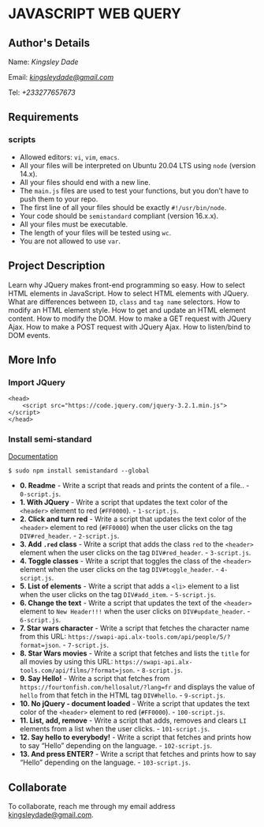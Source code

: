 # JAVASCRIPT WEB QUERY

## Author's Details
Name: *Kingsley Dade*

Email: *kingsleydade@gmail.com*

Tel: *+233277657673*

##  Requirements

### scripts
*   Allowed editors: `vi`, `vim`, `emacs`.
*   All your files will be interpreted on Ubuntu 20.04 LTS using `node` (version 14.x).
*   All your files should end with a new line.
*   The `main.js` files are used to test your functions, but you don’t have to push them to your repo.
*   The first line of all your files should be exactly `#!/usr/bin/node`.
*   Your code should be `semistandard` compliant (version 16.x.x).
*   All your files must be executable.
*   The length of your files will be tested using `wc`.
*   You are not allowed to use `var`.

## Project Description
Learn why JQuery makes front-end programming so easy.
How to select HTML elements in JavaScript.
How to select HTML elements with JQuery.
What are differences between `ID`, `class` and `tag name` selectors.
How to modify an HTML element style.
How to get and update an HTML element content.
How to modify the DOM.
How to make a GET request with JQuery Ajax.
How to make a POST request with JQuery Ajax.
How to listen/bind to DOM events.

## More Info
### Import JQuery
```
<head>
    <script src="https://code.jquery.com/jquery-3.2.1.min.js"></script>
</head>
```

### Install semi-standard
[Documentation](https://github.com/standard/semistandard)
```
$ sudo npm install semistandard --global
```


* **0. Readme** - Write a script that reads and prints the content of a file.. - `0-script.js`.
* **1. With JQuery** - Write a script that updates the text color of the `<header>` element to red (`#FF0000`). - `1-script.js`.
* **2. Click and turn red** - Write a script that updates the text color of the `<header>` element to red (`#FF0000`) when the user clicks on the tag `DIV#red_header`. - `2-script.js`.
* **3. Add `.red` class** - Write a script that adds the class `red` to the `<header>` element when the user clicks on the tag `DIV#red_header`. - `3-script.js`.
* **4. Toggle classes** - Write a script that toggles the class of the `<header>` element when the user clicks on the tag `DIV#toggle_header`. - `4-script.js`.
* **5. List of elements** - Write a script that adds a `<li>` element to a list when the user clicks on the tag `DIV#add_item`. - `5-script.js`.
* **6. Change the text** - Write a script that updates the text of the `<header>` element to `New Header!!!` when the user clicks on `DIV#update_header`. - `6-script.js`.
* **7. Star wars character** - Write a script that fetches the character name from this URL: `https://swapi-api.alx-tools.com/api/people/5/?format=json`. - `7-script.js`.
* **8. Star Wars movies** - Write a script that fetches and lists the `title` for all movies by using this URL: `https://swapi-api.alx-tools.com/api/films/?format=json`. - `8-script.js`.
* **9. Say Hello!** - Write a script that fetches from `https://fourtonfish.com/hellosalut/?lang=fr` and displays the value of `hello` from that fetch in the HTML tag `DIV#hello`. - `9-script.js`.
* **10. No jQuery - document loaded** - Write a script that updates the text color of the `<header>` element to red (`#FF0000`). - `100-script.js`.
* **11. List, add, remove** - Write a script that adds, removes and clears `LI` elements from a list when the user clicks. - `101-script.js`.
* **12. Say hello to everybody!** - Write a script that fetches and prints how to say “Hello” depending on the language. - `102-script.js`.
* **13. And press ENTER?** - Write a script that fetches and prints how to say “Hello” depending on the language. - `103-script.js`.


## Collaborate

To collaborate, reach me through my email address kingsleydade@gmail.com.
